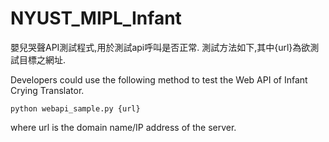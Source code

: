 # NYUST_MIPL_Infant 

嬰兒哭聲API測試程式,用於測試api呼叫是否正常. 
測試方法如下,其中{url}為欲測試目標之網址. 

Developers could use the following method to test the Web API of Infant Crying Translator.

    python webapi_sample.py {url} 

where url is the domain name/IP address of the server.